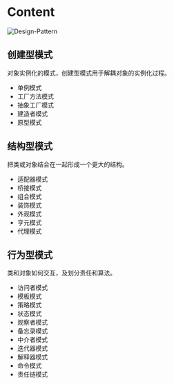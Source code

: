 # Content

![Design-Pattern](http://p82ueiq23.bkt.clouddn.com/Design-Pattern.PNG)

## 创建型模式

对象实例化的模式，创建型模式用于解耦对象的实例化过程。

- 单例模式
- 工厂方法模式
- 抽象工厂模式
- 建造者模式
- 原型模式

## 结构型模式

把类或对象结合在一起形成一个更大的结构。

- 适配器模式
- 桥接模式
- 组合模式
- 装饰模式
- 外观模式
- 亨元模式
- 代理模式

## 行为型模式

类和对象如何交互，及划分责任和算法。

- 访问者模式
- 模板模式
- 策略模式
- 状态模式
- 观察者模式
- 备忘录模式
- 中介者模式
- 迭代器模式
- 解释器模式
- 命令模式
- 责任链模式